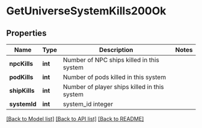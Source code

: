 # GetUniverseSystemKills200Ok

## Properties
Name | Type | Description | Notes
------------ | ------------- | ------------- | -------------
**npcKills** | **int** | Number of NPC ships killed in this system | 
**podKills** | **int** | Number of pods killed in this system | 
**shipKills** | **int** | Number of player ships killed in this system | 
**systemId** | **int** | system_id integer | 

[[Back to Model list]](../README.md#documentation-for-models) [[Back to API list]](../README.md#documentation-for-api-endpoints) [[Back to README]](../README.md)


